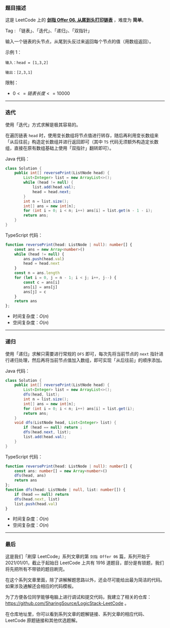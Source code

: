 ### 题目描述

这是 LeetCode 上的 **[剑指 Offer 06. 从尾到头打印链表](https://leetcode.cn/problems/cong-wei-dao-tou-da-yin-lian-biao-lcof/solution/by-ac_oier-3qsk/)** ，难度为 **简单**。

Tag : 「链表」、「迭代」、「递归」、「双指针」



输入一个链表的头节点，从尾到头反过来返回每个节点的值（用数组返回）。

示例 1：
```
输入：head = [1,3,2]

输出：[2,3,1]
```

限制：
* $0 <= 链表长度 <= 10000$

---

### 迭代

使用「迭代」方式求解是极其容易的。

在遍历链表 `head` 时，使用变长数组将节点值进行转存，随后再利用变长数组来「从后往前」构造定长数组并进行返回即可（其中 `TS`  代码无须额外构造定长数组，直接在原有数组基础上使用「双指针」翻转即可）。

Java 代码：
```Java 
class Solution {
    public int[] reversePrint(ListNode head) {
        List<Integer> list = new ArrayList<>();
        while (head != null) {
            list.add(head.val);
            head = head.next;
        }
        int n = list.size();
        int[] ans = new int[n];
        for (int i = 0; i < n; i++) ans[i] = list.get(n - 1 - i);
        return ans;
    }
}
```
TypeScript 代码：
```TypeScript
function reversePrint(head: ListNode | null): number[] {
    const ans = new Array<number>()
    while (head != null) {
        ans.push(head.val)
        head = head.next
    }
    const n = ans.length
    for (let i = 0, j = n - 1; i < j; i++, j--) {
        const c = ans[i]
        ans[i] = ans[j]
        ans[j] = c
    }
    return ans
};
```
* 时间复杂度：$O(n)$
* 空间复杂度：$O(n)$

---

### 递归

使用「递归」求解只需要进行常规的 `DFS`  即可，每次先将当前节点的 `next` 指针进行递归处理，然后再将当前节点值加入数组，即可实现「从后往前」的顺序添加。

Java 代码：
```Java
class Solution {
    public int[] reversePrint(ListNode head) {
        List<Integer> list = new ArrayList<>();
        dfs(head, list);
        int n = list.size();
        int[] ans = new int[n];
        for (int i = 0; i < n; i++) ans[i] = list.get(i);
        return ans;
    }
    void dfs(ListNode head, List<Integer> list) {
        if (head == null) return ;
        dfs(head.next, list);
        list.add(head.val);
    }
}
```
TypeScript 代码：
```TypeScript
function reversePrint(head: ListNode | null): number[] {
    const ans: number[] = new Array<number>()
    dfs(head, ans)
    return ans
};
function dfs(head: ListNode | null, list: number[]) {
    if (head == null) return 
    dfs(head.next, list)
    list.push(head.val)
}
```
* 时间复杂度：$O(n)$
* 空间复杂度：$O(n)$

---

### 最后

这是我们「刷穿 LeetCode」系列文章的第 `剑指 Offer 06` 篇，系列开始于 2021/01/01，截止于起始日 LeetCode 上共有 1916 道题目，部分是有锁题，我们将先把所有不带锁的题目刷完。

在这个系列文章里面，除了讲解解题思路以外，还会尽可能给出最为简洁的代码。如果涉及通解还会相应的代码模板。

为了方便各位同学能够电脑上进行调试和提交代码，我建立了相关的仓库：https://github.com/SharingSource/LogicStack-LeetCode 。

在仓库地址里，你可以看到系列文章的题解链接、系列文章的相应代码、LeetCode 原题链接和其他优选题解。

